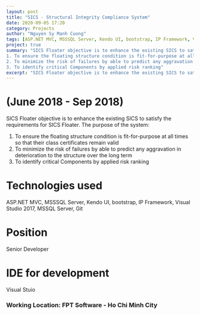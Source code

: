 ```yaml
---
layout: post
title: "SICS - Structural Integrity Compliance System"
date: 2020-09-05 17:20
category: Projects 
author: "Nguyen Sy Manh Cuong"
tags: [ASP.NET MVC, MSSSQL Server, Kendo UI, bootstrap, IP Framework, Visual Studio 2017, MSSQL Server, Git]
project: true
summary: "SICS Floater objective is to enhance the existing SICS to satisfy the requirements for SICS Floater. The purpose of the system: 
1. To ensure the floating structure condition is fit-for-purpose at all times so that their class certificates remain valid   
2. To minimize the risk of failures by able to predict any aggravation in deterioration to the structure over the long term   
3. To identify critical Components by applied risk ranking"
excerpt: "SICS Floater objective is to enhance the existing SICS to satisfy the requirements for SICS Floater."
---
```


# (June 2018 - Sep 2018)

SICS Floater objective is to enhance the existing SICS to satisfy the requirements for SICS Floater. The purpose of the system:

1. To ensure the floating structure condition is fit-for-purpose at all times so that their class certificates remain valid
2. To minimize the risk of failures by able to predict any aggravation in deterioration to the structure over the long term
3. To identify critical Components by applied risk ranking

# Technologies used

ASP.NET MVC, MSSSQL Server, Kendo UI, bootstrap, IP Framework, Visual Studio 2017, MSSQL Server, Git

# Position

Senior Developer

# IDE for development

Visual Stuio

### Working Location: FPT Software - Ho Chi Minh City
